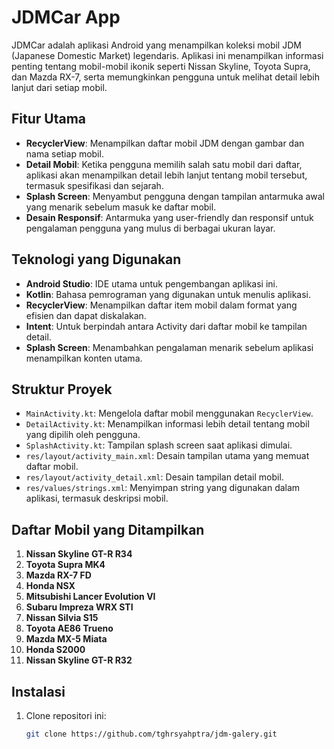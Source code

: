 # JDMCar App

JDMCar adalah aplikasi Android yang menampilkan koleksi mobil JDM (Japanese Domestic Market) legendaris. Aplikasi ini menampilkan informasi penting tentang mobil-mobil ikonik seperti Nissan Skyline, Toyota Supra, dan Mazda RX-7, serta memungkinkan pengguna untuk melihat detail lebih lanjut dari setiap mobil.

## Fitur Utama

- **RecyclerView**: Menampilkan daftar mobil JDM dengan gambar dan nama setiap mobil.
- **Detail Mobil**: Ketika pengguna memilih salah satu mobil dari daftar, aplikasi akan menampilkan detail lebih lanjut tentang mobil tersebut, termasuk spesifikasi dan sejarah.
- **Splash Screen**: Menyambut pengguna dengan tampilan antarmuka awal yang menarik sebelum masuk ke daftar mobil.
- **Desain Responsif**: Antarmuka yang user-friendly dan responsif untuk pengalaman pengguna yang mulus di berbagai ukuran layar.

## Teknologi yang Digunakan

- **Android Studio**: IDE utama untuk pengembangan aplikasi ini.
- **Kotlin**: Bahasa pemrograman yang digunakan untuk menulis aplikasi.
- **RecyclerView**: Menampilkan daftar item mobil dalam format yang efisien dan dapat diskalakan.
- **Intent**: Untuk berpindah antara Activity dari daftar mobil ke tampilan detail.
- **Splash Screen**: Menambahkan pengalaman menarik sebelum aplikasi menampilkan konten utama.

## Struktur Proyek

- `MainActivity.kt`: Mengelola daftar mobil menggunakan `RecyclerView`.
- `DetailActivity.kt`: Menampilkan informasi lebih detail tentang mobil yang dipilih oleh pengguna.
- `SplashActivity.kt`: Tampilan splash screen saat aplikasi dimulai.
- `res/layout/activity_main.xml`: Desain tampilan utama yang memuat daftar mobil.
- `res/layout/activity_detail.xml`: Desain tampilan detail mobil.
- `res/values/strings.xml`: Menyimpan string yang digunakan dalam aplikasi, termasuk deskripsi mobil.

## Daftar Mobil yang Ditampilkan

1. **Nissan Skyline GT-R R34**
2. **Toyota Supra MK4**
3. **Mazda RX-7 FD**
4. **Honda NSX**
5. **Mitsubishi Lancer Evolution VI**
6. **Subaru Impreza WRX STI**
7. **Nissan Silvia S15**
8. **Toyota AE86 Trueno**
9. **Mazda MX-5 Miata**
10. **Honda S2000**
11. **Nissan Skyline GT-R R32**

## Instalasi

1. Clone repositori ini:
   ```bash
   git clone https://github.com/tghrsyahptra/jdm-galery.git
